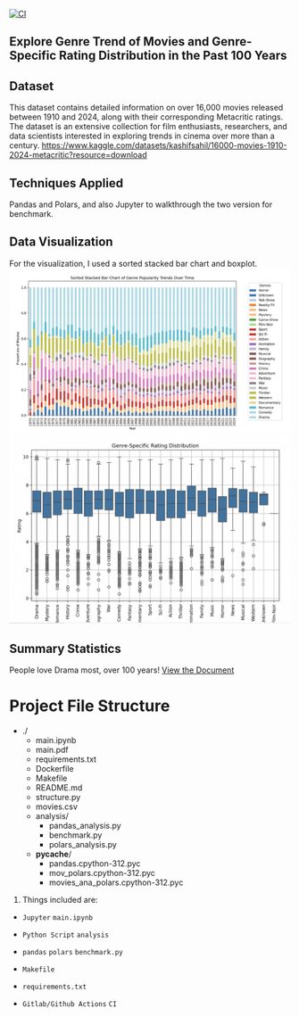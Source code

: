 [![CI](https://github.com/nogibjj/DEmini3/actions/workflows/ci.yml/badge.svg)](https://github.com/nogibjj/DEmini3/actions/workflows/ci.yml)


## Explore Genre Trend of Movies and Genre-Specific Rating Distribution in the Past 100 Years

## Dataset
This dataset contains detailed information on over 16,000 movies released between 1910 and 2024, along with their corresponding Metacritic ratings. The dataset is an extensive collection for film enthusiasts, researchers, and data scientists interested in exploring trends in cinema over more than a century.
https://www.kaggle.com/datasets/kashifsahil/16000-movies-1910-2024-metacritic?resource=download 

## Techniques Applied
Pandas and Polars, and also Jupyter to walkthrough the two version for benchmark.

## Data Visualization
For the visualization, I used a sorted stacked bar chart and boxplot. 
![stacked bar chart](analysis/pandas.png)
![box plot](analysis/polars.png)
## Summary Statistics
People love Drama most, over 100 years! 
[View the Document](main.pdf)

# Project File Structure

- ./
    - main.ipynb
    - main.pdf
    - requirements.txt
    - Dockerfile
    - Makefile
    - README.md
    - structure.py
    - movies.csv
    - analysis/
        - pandas_analysis.py
        - benchmark.py
        - polars_analysis.py
    - __pycache__/
        - pandas.cpython-312.pyc
        - mov_polars.cpython-312.pyc
        - movies_ana_polars.cpython-312.pyc

1. Things included are:

* `Jupyter`  `main.ipynb`  

* `Python Script`  `analysis` 

* `pandas` `polars` `benchmark.py` 

* `Makefile`  

* `requirements.txt`

* `Gitlab/Github Actions` `CI`

